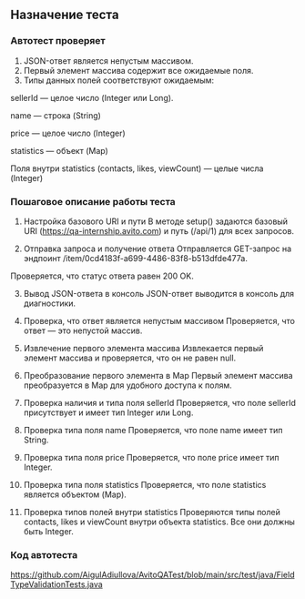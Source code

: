 ## Назначение теста
### Автотест проверяет

1. JSON-ответ является непустым массивом.
2. Первый элемент массива содержит все ожидаемые поля.
3. Типы данных полей соответствуют ожидаемым:
   
sellerId — целое число (Integer или Long).

name — строка (String)

price — целое число (Integer)

statistics — объект (Map)

Поля внутри statistics (contacts, likes, viewCount) — целые числа (Integer)

### Пошаговое описание работы теста
1. Настройка базового URI и пути
В методе setup() задаются базовый URI (https://qa-internship.avito.com) и путь (/api/1) для всех запросов.

2. Отправка запроса и получение ответа
Отправляется GET-запрос на эндпоинт /item/0cd4183f-a699-4486-83f8-b513dfde477a.

Проверяется, что статус ответа равен 200 OK.

3. Вывод JSON-ответа в консоль
JSON-ответ выводится в консоль для диагностики.

4. Проверка, что ответ является непустым массивом
Проверяется, что ответ — это непустой массив.

5. Извлечение первого элемента массива
Извлекается первый элемент массива и проверяется, что он не равен null.

6. Преобразование первого элемента в Map
Первый элемент массива преобразуется в Map для удобного доступа к полям.

7. Проверка наличия и типа поля sellerId
Проверяется, что поле sellerId присутствует и имеет тип Integer или Long.

8. Проверка типа поля name
Проверяется, что поле name имеет тип String.

9. Проверка типа поля price
Проверяется, что поле price имеет тип Integer.

10. Проверка типа поля statistics
Проверяется, что поле statistics является объектом (Map).

11. Проверка типов полей внутри statistics
Проверяются типы полей contacts, likes и viewCount внутри объекта statistics. Все они должны быть Integer.

### Код автотеста 
https://github.com/AigulAdiullova/AvitoQATest/blob/main/src/test/java/FieldTypeValidationTests.java
